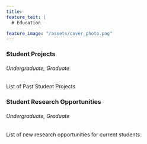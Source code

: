 ```yaml
---
title:
feature_text: |
  # Education

feature_image: "/assets/cover_photo.png"
---
```


### Student Projects
###### Undergraduate, Graduate

List of Past Student Projects

### Student Research Opportunities
###### Undergraduate, Graduate

List of new research opportunities for current students.
